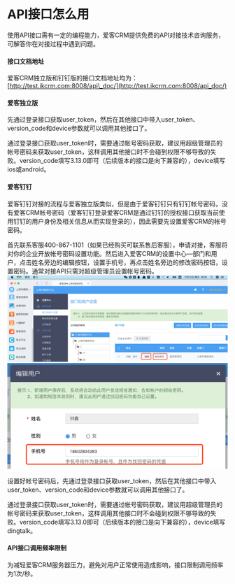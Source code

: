 # API接口怎么用

使用API接口需有一定的编程能力，爱客CRM提供免费的API对接技术咨询服务，可解答你在对接过程中遇到问题。

#### 接口文档地址

爱客CRM独立版和钉钉版的接口文档地址均为：[http://test.ikcrm.com:8008/api\_doc/](http://test.ikcrm.com:8008/api_doc/)

#### 爱客独立版

先通过登录接口获取user\_token，然后在其他接口中带入user\_token、version\_code和device参数就可以调用其他接口了。

通过登录接口获取user\_token时，需要通过帐号密码获取，建议用超级管理员的帐号密码来获取user\_token，这样调用其他接口时不会碰到权限不够导致的失败。version\_code填写3.13.0即可（后续版本的接口是向下兼容的），device填写ios或android。

#### 爱客钉钉

爱客钉钉对接的流程与爱客独立版类似，但是由于爱客钉钉只有钉钉帐号密码，没有爱客CRM帐号密码（爱客钉钉登录爱客CRM是通过钉钉的授权接口获取当前使用钉钉的用户身份及相关信息从而实现登录的），因此需要先设置爱客CRM的帐号密码。

首先联系客服400-867-1101（如果已经购买可联系售后客服），申请对接，客服将对你的企业开放帐号密码设置功能。然后进入爱客CRM的设置中心—部门和用户，点击姓名旁边的编辑按钮，设置手机号，再点击姓名旁边的修改密码按钮，设置密码。通常对接API只需对超级管理员设置帐号密码。![](/assets/API接口怎么用1.png)![](/assets/API接口怎么用2.png)

设置好帐号密码后，先通过登录接口获取user\_token，然后在其他接口中带入user\_token、version\_code和device参数就可以调用其他接口了。

通过登录接口获取user\_token时，需要通过帐号密码获取，建议用超级管理员的帐号密码来获取user\_token，这样调用其他接口时不会碰到权限不够导致的失败。version\_code填写3.13.0即可（后续版本的接口是向下兼容的），device填写dingtalk。

#### API接口调用频率限制

为减轻爱客CRM服务器压力，避免对用户正常使用造成影响，接口限制调用频率为1次/秒。


